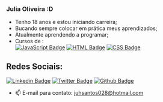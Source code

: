 ### Julia Oliveira :D
- Tenho 18 anos e estou iniciando carreira;
- Bucando sempre colocar em prática meus aprendizados;
- Atualmente aprendendo a programar;
- Cursos de :  
[![JavaScript Badge](https://img.shields.io/badge/-JavaScript-000?style=flat-logo=JavaScript&logoColor=white&link=https://developer.mozilla.org/en-US/docs/Web/JavaScript)](https://developer.mozilla.org/en-US/docs/Web/JavaScript) 
[![HTML Badge](https://img.shields.io/badge/-HTML-orange?style=flat-CIRCLE&logo=html&logoColor=white&link=https://www.w3.org/html/)](https://www.w3.org/html/)
[![CSS Badge](https://img.shields.io/badge/-CSS-blue?style=flat-CIRCLE&logo=css&logoColor=white&link=https://www.w3schools.com/css/)](https://www.w3schools.com/css/)



## Redes Sociais:
[![Linkedin Badge](https://img.shields.io/badge/-LinkedIn-blue?style=flat-circle&logo=Linkedin&logoColor=white&link=https://www.linkedin.com/in/julia-oliveira-santos/)](https://www.linkedin.com/in/julia-oliveira-santos/)
[![Twitter Badge](https://img.shields.io/badge/-Twitter-1ca0f1?style=flat-CIRCLE&labelColor=1ca0f1&logo=twitter&logoColor=white&link=https://twitter.com/juhsantos0282)](https://twitter.com/juhsantos0282)
[![Github Badge](https://img.shields.io/badge/-Github-000?style=flat-circle&logo=Github&logoColor=white&link=https://github.com/OliveiraSjulia)](https://github.com/OliveiraSjulia)


- 📫 E-mail para contato: juhsantos028@hotmail.com

<!--
**OliveiraSjulia/Oliveirasjulia** is a ✨ _special_ ✨ repository because its `README.md` (this file) appears on your GitHub profile.

Here are some ideas to get you started:

- 🔭 I’m currently working on ...
- 🌱 I’m currently learning ...
- 👯 I’m looking to collaborate on ...
- 🤔 I’m looking for help with ...
- 💬 Ask me about ...
- 📫 How to reach me: ...
- 😄 Pronouns: ...
- ⚡ Fun fact: ...
-->
